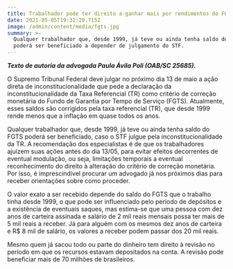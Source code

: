 ```yaml
---
title: Trabalhador pode ter direito a ganhar mais por rendimentos do FGTS
date: 2021-05-05T19:31:29.715Z
image: /admin/content/media/fgts.jpg
summary: >-
  Qualquer trabalhador que, desde 1999, já teve ou ainda tenha saldo do FGTS
  poderá ser beneficiado a depender de julgamento do STF.
---
```

_**Texto de autoria da advogada Paula Ávila Poli (OAB/SC 25685).**_

O Supremo Tribunal Federal deve julgar no próximo dia 13 de maio a ação direta de inconstitucionalidade que pede a declaração da inconstitucionalidade da Taxa Referencial (TR) como critério de correção monetária do Fundo de Garantia por Tempo de Serviço (FGTS). Atualmente, esses saldos são corrigidos pela taxa referencial (TR), que desde 1999 rende menos que a inflação em quase todos os anos.

Qualquer trabalhador que, desde 1999, já teve ou ainda tenha saldo do FGTS poderá ser beneficiado, caso o STF julgue pela inconstitucionalidade da TR. A recomendação dos especialistas é de que os trabalhadores ajuízem suas ações antes do dia 13/05, para evitar efeitos decorrentes de eventual modulação, ou seja, limitações temporais a eventual reconhecimento do direito à alteração do critério de correção monetária. Por isso, é imprescindível procurar um advogado já nos próximos dias para receber orientações sobre como proceder.

O valor exato a ser recebido depende do saldo do FGTS que o trabalho tinha desde 1999, o que pode ser influenciado pelo período de depósitos e a existência de eventuais saques, mas estima-se que uma pessoa com dez anos de carteira assinada e salário de 2 mil reais mensais possa ter mais de 5 mil reais a receber. Já para alguém com os mesmos dez anos de carteira e R$ 8 mil de salário, os valores a receber podem passar dos 20 mil reais.

Mesmo quem já sacou todo ou parte do dinheiro tem direito à revisão no período em que os recursos estavam depositados na conta. A revisão pode beneficiar mais de 70 milhões de brasileiros.
